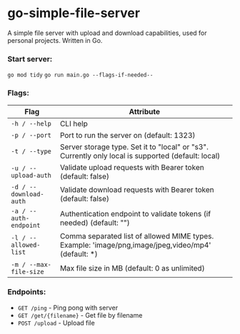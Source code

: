 # go-simple-file-server

A simple file server with upload and download capabilities, used for personal projects. Written in Go.

### Start server:

```go mod tidy```
```go run main.go --flags-if-needed--```

### Flags:

| Flag                       | Attribute                                                                                          |
|----------------------------|----------------------------------------------------------------------------------------------------|
| ```-h / --help```          | CLI help                                                                                           |
| ```-p / --port```          | Port to run the server on (default: 1323)                                                          |
| ```-t / --type```          | Server storage type. Set it to "local" or "s3". Currently only local is supported (default: local) |
| ```-u / --upload-auth```   | Validate upload requests with Bearer token (default: false)                                        |
| ```-d / --download-auth``` | Validate download requests with Bearer token (default: false)                                      |
| ```-a / --auth-endpoint``` | Authentication endpoint to validate tokens (if needed) (default: "")                               |
| ```-l / --allowed-list```  | Comma separated list of allowed MIME types. Example: 'image/png,image/jpeg,video/mp4' (default: *) |
| ```-m / --max-file-size``` | Max file size in MB (default: 0 as unlimited)                                                      |

### Endpoints:

- ```GET /ping``` - Ping pong with server
- ```GET /get/{filename}``` - Get file by filename
- ```POST /upload``` - Upload file
